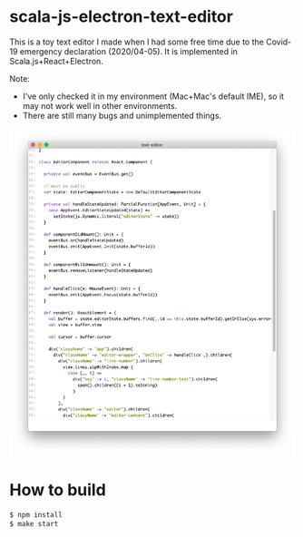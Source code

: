 # scala-js-electron-text-editor

This is a toy text editor I made when I had some free time due to the Covid-19 emergency declaration (2020/04-05).
It is implemented in Scala.js+React+Electron.

Note:
 - I've only checked it in my environment (Mac+Mac's default IME), so it may not work well in other environments.
 - There are still many bugs and unimplemented things.

![screenshot.png](screenshot.png)

# How to build

```
$ npm install
$ make start
```

